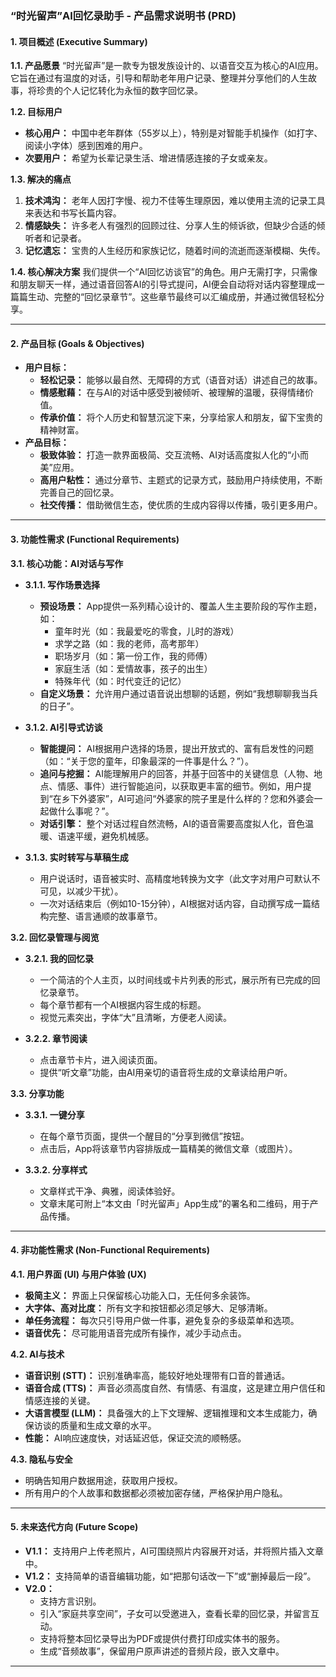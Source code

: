 ### **“时光留声”AI回忆录助手 - 产品需求说明书 (PRD)**

#### **1. 项目概述 (Executive Summary)**

**1.1. 产品愿景**
“时光留声”是一款专为银发族设计的、以语音交互为核心的AI应用。它旨在通过有温度的对话，引导和帮助老年用户记录、整理并分享他们的人生故事，将珍贵的个人记忆转化为永恒的数字回忆录。

**1.2. 目标用户**
- **核心用户：** 中国中老年群体（55岁以上），特别是对智能手机操作（如打字、阅读小字体）感到困难的用户。
- **次要用户：** 希望为长辈记录生活、增进情感连接的子女或亲友。

**1.3. 解决的痛点**
1.  **技术鸿沟：** 老年人因打字慢、视力不佳等生理原因，难以使用主流的记录工具来表达和书写长篇内容。
2.  **情感缺失：** 许多老人有强烈的回顾过往、分享人生的倾诉欲，但缺少合适的倾听者和记录者。
3.  **记忆遗忘：** 宝贵的人生经历和家族记忆，随着时间的流逝而逐渐模糊、失传。

**1.4. 核心解决方案**
我们提供一个“AI回忆访谈官”的角色。用户无需打字，只需像和朋友聊天一样，通过语音回答AI的引导式提问，AI便会自动将对话内容整理成一篇篇生动、完整的“回忆录章节”。这些章节最终可以汇编成册，并通过微信轻松分享。

---

#### **2. 产品目标 (Goals & Objectives)**

*   **用户目标：**
    *   **轻松记录：** 能够以最自然、无障碍的方式（语音对话）讲述自己的故事。
    *   **情感慰藉：** 在与AI的对话中感受到被倾听、被理解的温暖，获得情绪价值。
    *   **传承价值：** 将个人历史和智慧沉淀下来，分享给家人和朋友，留下宝贵的精神财富。
*   **产品目标：**
    *   **极致体验：** 打造一款界面极简、交互流畅、AI对话高度拟人化的“小而美”应用。
    *   **高用户粘性：** 通过分章节、主题式的记录方式，鼓励用户持续使用，不断完善自己的回忆录。
    *   **社交传播：** 借助微信生态，使优质的生成内容得以传播，吸引更多用户。

---

#### **3. 功能性需求 (Functional Requirements)**

**3.1. 核心功能：AI对话与写作**

*   **3.1.1. 写作场景选择**
    *   **预设场景：** App提供一系列精心设计的、覆盖人生主要阶段的写作主题，如：
        *   童年时光（如：我最爱吃的零食，儿时的游戏）
        *   求学之路（如：我的老师，高考那年）
        *   职场岁月（如：第一份工作，我的师傅）
        *   家庭生活（如：爱情故事，孩子的出生）
        *   特殊年代（如：时代变迁的记忆）
    *   **自定义场景：** 允许用户通过语音说出想聊的话题，例如“我想聊聊我当兵的日子”。

*   **3.1.2. AI引导式访谈**
    *   **智能提问：** AI根据用户选择的场景，提出开放式的、富有启发性的问题（如：“关于您的童年，印象最深的一件事是什么？”）。
    *   **追问与挖掘：** AI能理解用户的回答，并基于回答中的关键信息（人物、地点、情感、事件）进行智能追问，以获取更丰富的细节。例如，用户提到“在乡下外婆家”，AI可追问“外婆家的院子里是什么样的？您和外婆会一起做什么事呢？”。
    *   **对话引擎：** 整个对话过程自然流畅，AI的语音需要高度拟人化，音色温暖、语速平缓，避免机械感。

*   **3.1.3. 实时转写与草稿生成**
    *   用户说话时，语音被实时、高精度地转换为文字（此文字对用户可默认不可见，以减少干扰）。
    *   一次对话结束后（例如10-15分钟），AI根据对话内容，自动撰写成一篇结构完整、语言通顺的故事章节。

**3.2. 回忆录管理与阅览**

*   **3.2.1. 我的回忆录**
    *   一个简洁的个人主页，以时间线或卡片列表的形式，展示所有已完成的回忆录章节。
    *   每个章节都有一个AI根据内容生成的标题。
    *   视觉元素突出，字体“大”且清晰，方便老人阅读。

*   **3.2.2. 章节阅读**
    *   点击章节卡片，进入阅读页面。
    *   提供“听文章”功能，由AI用亲切的语音将生成的文章读给用户听。

**3.3. 分享功能**

*   **3.3.1. 一键分享**
    *   在每个章节页面，提供一个醒目的“分享到微信”按钮。
    *   点击后，App将该章节内容排版成一篇精美的微信文章（或图片）。

*   **3.3.2. 分享样式**
    *   文章样式干净、典雅，阅读体验好。
    *   文章末尾可附上“本文由「时光留声」App生成”的署名和二维码，用于产品传播。

---

#### **4. 非功能性需求 (Non-Functional Requirements)**

**4.1. 用户界面 (UI) 与用户体验 (UX)**

*   **极简主义：** 界面上只保留核心功能入口，无任何多余装饰。
*   **大字体、高对比度：** 所有文字和按钮都必须足够大、足够清晰。
*   **单任务流程：** 每次只引导用户做一件事，避免复杂的多级菜单和选项。
*   **语音优先：** 尽可能用语音完成所有操作，减少手动点击。

**4.2. AI与技术**

*   **语音识别 (STT)：** 识别准确率高，能较好地处理带有口音的普通话。
*   **语音合成 (TTS)：** 声音必须高度自然、有情感、有温度，这是建立用户信任和情感连接的关键。
*   **大语言模型 (LLM)：** 具备强大的上下文理解、逻辑推理和文本生成能力，确保访谈的质量和生成文章的水平。
*   **性能：** AI响应速度快，对话延迟低，保证交流的顺畅感。

**4.3. 隐私与安全**

*   明确告知用户数据用途，获取用户授权。
*   所有用户的个人故事和数据都必须被加密存储，严格保护用户隐私。

---

#### **5. 未来迭代方向 (Future Scope)**

*   **V1.1：** 支持用户上传老照片，AI可围绕照片内容展开对话，并将照片插入文章中。
*   **V1.2：** 支持简单的语音编辑功能，如“把那句话改一下”或“删掉最后一段”。
*   **V2.0：**
    *   支持方言识别。
    *   引入“家庭共享空间”，子女可以受邀进入，查看长辈的回忆录，并留言互动。
    *   支持将整本回忆录导出为PDF或提供付费打印成实体书的服务。
    *   生成“音频故事”，保留用户原声讲述的音频片段，嵌入文章中。

--- 